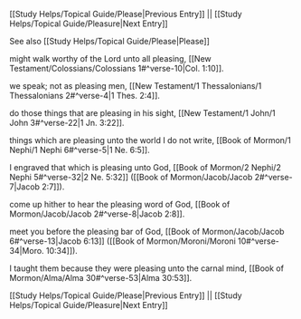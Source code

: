 [[Study Helps/Topical Guide/Please|Previous Entry]]  ||  [[Study Helps/Topical Guide/Pleasure|Next Entry]]

 See also [[Study Helps/Topical Guide/Please|Please]]

 might walk worthy of the Lord unto all pleasing, [[New Testament/Colossians/Colossians 1#^verse-10|Col. 1:10]].

 we speak; not as pleasing men, [[New Testament/1 Thessalonians/1 Thessalonians 2#^verse-4|1 Thes. 2:4]].

 do those things that are pleasing in his sight, [[New Testament/1 John/1 John 3#^verse-22|1 Jn. 3:22]].

 things which are pleasing unto the world I do not write, [[Book of Mormon/1 Nephi/1 Nephi 6#^verse-5|1 Ne. 6:5]].

 I engraved that which is pleasing unto God, [[Book of Mormon/2 Nephi/2 Nephi 5#^verse-32|2 Ne. 5:32]] ([[Book of Mormon/Jacob/Jacob 2#^verse-7|Jacob 2:7]]).

 come up hither to hear the pleasing word of God, [[Book of Mormon/Jacob/Jacob 2#^verse-8|Jacob 2:8]].

 meet you before the pleasing bar of God, [[Book of Mormon/Jacob/Jacob 6#^verse-13|Jacob 6:13]] ([[Book of Mormon/Moroni/Moroni 10#^verse-34|Moro. 10:34]]).

 I taught them because they were pleasing unto the carnal mind, [[Book of Mormon/Alma/Alma 30#^verse-53|Alma 30:53]].

[[Study Helps/Topical Guide/Please|Previous Entry]]  ||  [[Study Helps/Topical Guide/Pleasure|Next Entry]]